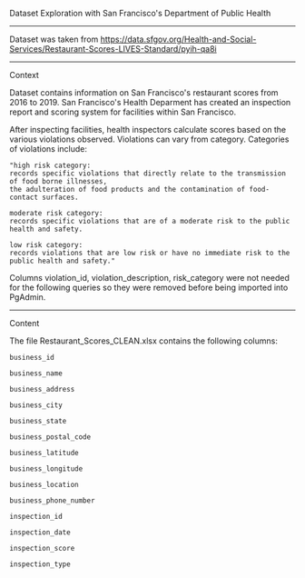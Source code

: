 Dataset Exploration with San Francisco's Department of Public Health

_________________________________________________________________________________________________________________________

Dataset was taken from
https://data.sfgov.org/Health-and-Social-Services/Restaurant-Scores-LIVES-Standard/pyih-qa8i


_________________________________________________________________________________________________________________________

Context

Dataset contains information on San Francisco's restaurant scores from 2016 to 2019.
San Francisco's Health Deparment has created an inspection report and scoring system for facilities within San Francisco. 

After inspecting facilities, health inspectors calculate scores based on the various violations observed.
Violations can vary from category. Categories of violations include: 

	"high risk category:
	records specific violations that directly relate to the transmission of food borne illnesses,
	the adulteration of food products and the contamination of food-contact surfaces.
	
	moderate risk category:
	records specific violations that are of a moderate risk to the public health and safety.
	
	low risk category:
	records violations that are low risk or have no immediate risk to the public health and safety."



Columns violation_id, violation_description, risk_category were not needed for the following queries so they were
removed before being imported into PgAdmin.

_________________________________________________________________________________________________________________________

Content

The file Restaurant_Scores_CLEAN.xlsx contains the following columns:

	business_id	

	business_name	

	business_address	

	business_city	

	business_state	

	business_postal_code	

	business_latitude	

	business_longitude	

	business_location	

	business_phone_number	

	inspection_id	

	inspection_date	

	inspection_score	

	inspection_type	
